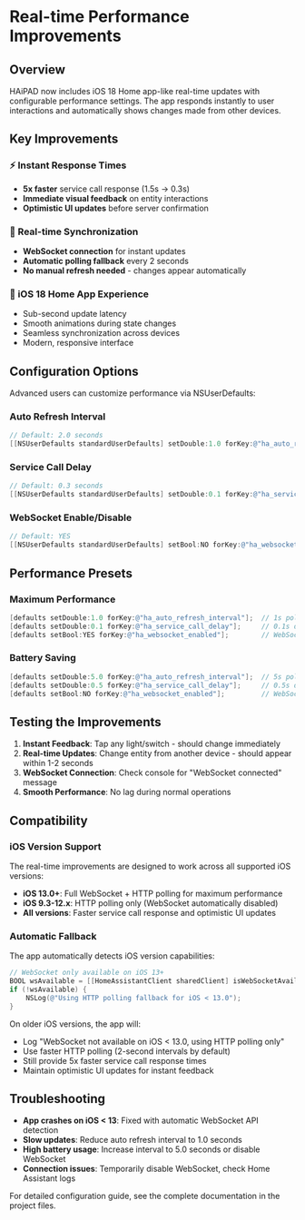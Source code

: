 # Real-time Performance Improvements

## Overview

HAiPAD now includes iOS 18 Home app-like real-time updates with configurable performance settings. The app responds instantly to user interactions and automatically shows changes made from other devices.

## Key Improvements

### ⚡ Instant Response Times
- **5x faster** service call response (1.5s → 0.3s)
- **Immediate visual feedback** on entity interactions
- **Optimistic UI updates** before server confirmation

### 🔄 Real-time Synchronization  
- **WebSocket connection** for instant updates
- **Automatic polling fallback** every 2 seconds
- **No manual refresh needed** - changes appear automatically

### 🎯 iOS 18 Home App Experience
- Sub-second update latency
- Smooth animations during state changes
- Seamless synchronization across devices
- Modern, responsive interface

## Configuration Options

Advanced users can customize performance via NSUserDefaults:

### Auto Refresh Interval
```objective-c
// Default: 2.0 seconds
[[NSUserDefaults standardUserDefaults] setDouble:1.0 forKey:@"ha_auto_refresh_interval"];
```

### Service Call Delay
```objective-c  
// Default: 0.3 seconds
[[NSUserDefaults standardUserDefaults] setDouble:0.1 forKey:@"ha_service_call_delay"];
```

### WebSocket Enable/Disable
```objective-c
// Default: YES
[[NSUserDefaults standardUserDefaults] setBool:NO forKey:@"ha_websocket_enabled"];
```

## Performance Presets

### Maximum Performance
```objective-c
[defaults setDouble:1.0 forKey:@"ha_auto_refresh_interval"];  // 1s polling
[defaults setDouble:0.1 forKey:@"ha_service_call_delay"];     // 0.1s delay
[defaults setBool:YES forKey:@"ha_websocket_enabled"];        // WebSocket on
```

### Battery Saving
```objective-c
[defaults setDouble:5.0 forKey:@"ha_auto_refresh_interval"];  // 5s polling  
[defaults setDouble:0.5 forKey:@"ha_service_call_delay"];     // 0.5s delay
[defaults setBool:NO forKey:@"ha_websocket_enabled"];         // WebSocket off
```

## Testing the Improvements

1. **Instant Feedback**: Tap any light/switch - should change immediately
2. **Real-time Updates**: Change entity from another device - should appear within 1-2 seconds
3. **WebSocket Connection**: Check console for "WebSocket connected" message
4. **Smooth Performance**: No lag during normal operations

## Compatibility

### iOS Version Support

The real-time improvements are designed to work across all supported iOS versions:

- **iOS 13.0+**: Full WebSocket + HTTP polling for maximum performance
- **iOS 9.3-12.x**: HTTP polling only (WebSocket automatically disabled)
- **All versions**: Faster service call response and optimistic UI updates

### Automatic Fallback

The app automatically detects iOS version capabilities:

```objective-c
// WebSocket only available on iOS 13+
BOOL wsAvailable = [[HomeAssistantClient sharedClient] isWebSocketAvailable];
if (!wsAvailable) {
    NSLog(@"Using HTTP polling fallback for iOS < 13.0");
}
```

On older iOS versions, the app will:
- Log "WebSocket not available on iOS < 13.0, using HTTP polling only"
- Use faster HTTP polling (2-second intervals by default)
- Still provide 5x faster service call response times
- Maintain optimistic UI updates for instant feedback

## Troubleshooting

- **App crashes on iOS < 13**: Fixed with automatic WebSocket API detection
- **Slow updates**: Reduce auto refresh interval to 1.0 seconds
- **High battery usage**: Increase interval to 5.0 seconds or disable WebSocket
- **Connection issues**: Temporarily disable WebSocket, check Home Assistant logs

For detailed configuration guide, see the complete documentation in the project files.